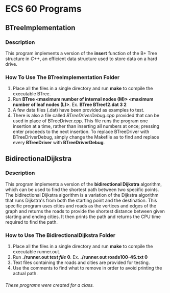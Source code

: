 # ECS 60 Programs
## BTreeImplementation
### Description 

This program implements a version of the **insert** function of the B+ Tree structure in *C++*, an efficient data structure used to store data on a hard drive. 

### How To Use The BTreeImplementation Folder

1) Place all the files in a single directory and run **make** to compile the executable BTree. 
2) Run **BTree <data file> <maximum number of internal nodes (M)> <maximum number of leaf nodes (L)>**.
    Ex. **BTree BTree12.dat 3 2**
3) A few data files (.dat) have been provided as examples to test.
4) There is also a file called *BTreeDriverDebug.cpp* provided that can be used in place of BTreeDriver.cpp. This file runs the program one insertion at a time, rather than inserting all numbers at once; pressing enter proceeds to the next insertion. To replace BTreeDriver with BTreeDriverDebug, simply change the Makefile as to find and replace every **BTreeDriver** with **BTreeDriverDebug**.

## BidirectionalDijkstra
### Description

This program implements a version of the **bidirectional Dijkstra** algorithm, which can be used to find the shortest path between two specific points. The bidirectional Dijkstra algorithm is a variation of the Dijkstra algorithm that runs Dijkstra's from both the starting point and the destination. This specific program uses cities and roads as the vertices and edges of the graph and returns the roads to provide the shortest distance between given starting and ending cities. It then prints the path and returns the CPU time required to find the path.

### How to Use The BidirectionalDijkstra Folder

1) Place all the files in a single directory and run **make** to compile the executable runner.out.
2) Run **./runner.out *text file* 0**.
    Ex. **./runner.out roads100-4S.txt 0**
3) Text files containing the roads and cities are provided for testing. 
4) Use the comments to find what to remove in order to avoid printing the actual path.

###### These programs were created for a class. 











